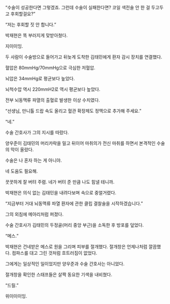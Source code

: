 “수술이 성공한다면 그렇겠죠. 그런데 수술이 실패한다면? 코일 색전술 안 한 걸 두고두고 후회할걸요?”

“저는 후회할 짓 안 합니다.”

박재현은 똑 부러지게 맞받아쳤다.

지이이잉.

두 사람이 수술방으로 들어가고 뒤늦게 도착한 김태민에게 환자 감시 장치를 연결했다.

혈압은 80mmHg/70mmHg으로 극심한 저혈압.

뇌압은 34mmHg로 평균보다 높았다.

뇌척수압 역시 220mmH2로 역시 평균보다 높았다.

전부 뇌동맥류 파열의 출혈로 발생한 이상 수치였다.

“선생님, 만니톨 드랍 속도 올리고 혈관 확장제도 정맥으로 추가해 주세요.”

“네.”

수술 간호사가 그의 지시를 따랐다.

양우준이 김태민의 머리카락을 밀고 뒤이어 마취의가 전신 마취를 하면서 본격적인 수술의 막이 올랐다.

수술은 나 혼자 하는 게 아니야.

네 도움도 필요해.

꿋꿋하게 잘 버텨 주렴. 네가 버텨 준 만큼 나도 힘낼 테니까.

박재현은 의식 없는 김태민을 내려다보며 속으로 중얼거렸다.

“지금부터 거대 뇌동맥류 파열 환자에 관한 클립 결찰술을 시작하겠습니다.”

그의 외침에 메아리처럼 퍼졌다.

수술 간호사가 김태민의 두정골(머리 중앙 부근)을 소독한 후 방포를 덮었다.

“메스.”

박재현은 건네받은 메스로 원을 그리며 피부를 절개했다. 절개창은 언제나처럼 깔끔했다. 컴파스를 대고 그린 것처럼 흐트러짐이 없었다.

그에게는 일상적인 일이었지만 양우준과 수술 간호사는 아니었다.

절개창을 확인한 스태프들은 살짝 동요한 기색을 내비쳤다.

“드릴.”

위이이이잉.